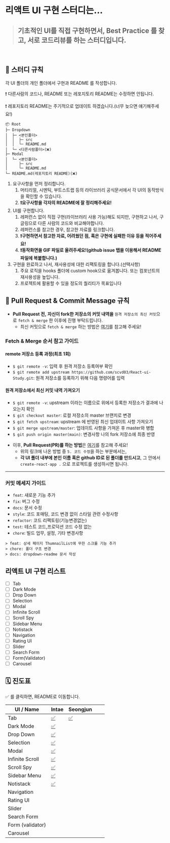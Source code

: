 # 리액트 UI 구현 스터디는...

> ## 기초적인 UI를 직접 구현하면서, Best Practice 를 찾고, 서로 코드리뷰를 하는 스터디입니다.

<br>

## 📍 스터디 규칙

각 UI 폴더의 개인 폴더에서 구현과 README 를 작성합니다.

❗️ 다른사람의 코드나, README 또는 레포지토리 README는 수정하면 안됩니다.

❗️ 레포지토리 README는 주기적으로 업데이트 하겠습니다.(너무 늦으면 얘기해주세요!)

```
📦 Root
├─ Dropdown
│  ├─ <본인폴더>
│  │  ├─ src
│  │  └─ README.md
│  └─ <다른사람폴더>(❌)
├─ Modal
│  └─ <본인폴더>
│     ├─ src
│     └─ README.md
└─ README.md(레포지토리 README)(❌)
```

1. 요구사항을 먼저 정리합니다.
   1. 머티리얼, 시멘틱, 부트스트랩 등의 라이브러리 공식문서에서 각 UI의 동작방식을 확인할 수 있습니다.
   2. **❗️요구사항을 각자의 README에 잘 정리해주세요!**
2. UI를 구현합니다.
   1. 레퍼런스 없이 직접 구현(라이브러리 사용 가능)해도 되지만, 구현하고 나서, 구글링으로 다른 사람의 코드와 비교해야합니다.
   2. 레퍼런스를 참고한 경우, 참고한 자료를 링크합니다.
   3. **❗️구현하면서 참고한 자료, 어려웠던 점, 혹은 구현에 실패한 이유 등을 적어주세요!**
   4. **❗️동작화면을 GIF 파일로 올려주세요!(github issue 탭을 이용해서 README 파일에 복붙합니다.)**
3. 구현을 완료하고 나서, 재사용성에 대한 리팩토링을 합니다.(선택사항)
   1. 주요 로직을 hooks 폴더에 custom hook으로 옮겨봅니다. 또는 컴포넌트의 재사용성을 높입니다.
   2. 프로젝트에 활용할 수 있을 정도의 퀄리티가 목표입니다

## 🧲 Pull Request & Commit Message 규칙

- **Pull Request 전,** **자신이 fork한 저장소의 커밋 내역을** `원격 저장소의 최신 커밋`으로 `fetch & merge` 한 이후에 진행 부탁드립니다.
  - 최신 커밋으로 `fetch & merge` 하는 방법은 [여기](https://chanhuiseok.github.io/posts/git-2/)를 참고해 주세요!

### Fetch & Merge 순서 참고 가이드

#### remote 저장소 등록 과정(최초 1회)

- `$ git remote -v`: 입력 후 원격 저장소 등록여부 확인
- `$ git remote add upstream https://github.com/scvd03/React-ui-Study.git`: 원격 저장소를 등록하기 위해 다음 명령어를 입력

#### 원격 저장소에서 최신 커밋 내역 가져오기

- `$ git remote -v`: upstream 이라는 이름으로 위에서 등록한 저장소가 결과에 나오는지 확인
- `$ git checkout master`: 로컬 저장소의 master 브랜치로 변경
- `$ git fetch upstream`: upstream 에 반영된 최신 업데이트 사항 가져오기
- `$ git merge upstream/master`: 업데이트 사항을 가져온 후 master와 병합
- `$ git push origin master(main)`: 변경사항 나의 fork 저장소에 최종 반영
<p></p>
  
- 이후, **Pull Request(PR)를 하는 방법**은 [여기](https://chanhuiseok.github.io/posts/git-3/)를 참고해 주세요!
  - 위의 링크에 나온 방법 중 `5. 코드 수정`을 하는 부분에서는,
  - **각 UI 폴더 내부에 본인 이름 혹은 github ID로 된 폴더를 만드시고**, 그 안에서 `create-react-app .` 으로 프로젝트를 생성하시면 됩니다.

---

### 커밋 메세지 가이드

- `feat`: 새로운 기능 추가
- `fix`: 버그 수정
- `docs`: 문서 수정
- `style`: 코드 포매팅, 코드 변경 없이 스타일 관련 수정사항
- `refactor`: 코드 리팩토링(기능변경없는)
- `test`: 테스트 코드,프로덕션 코드 수정 없는
- `chore`: 빌드 업무, 설정, 기타 변경사항

```
> feat: 상세 페이지 ThumnailList에 무한 스크롤 기능 추가
> chore: 폴더 구조 변경
> docs: dropdown-readme 문서 작성

```

## 리액트 UI 구현 리스트

- [ ] Tab
- [ ] Dark Mode
- [ ] Drop Down
- [ ] Selection
- [ ] Modal
- [ ] Infinite Scroll
- [ ] Scroll Spy
- [ ] Sidebar Menu
- [ ] Notistack
- [ ] Navigation
- [ ] Rating UI
- [ ] Slider
- [ ] Search Form
- [ ] Form(Validator)
- [ ] Carousel

## 🗓 진도표

:white_check_mark: 를 클릭하면, README로 이동합니다.

| UI / Name        | Intae                                                      | Seongjun                                          |     |     |
| ---------------- | ---------------------------------------------------------- | ------------------------------------------------- | --- | --- |
| Tab              | [:white_check_mark:](./01.Tab/intae/README.md)             | [:white_check_mark:](./01.Tab/seongjun/README.md) |     |     |
| Dark Mode        | [:white_check_mark:](./02.darkmode/intae/README.md)        |                                                   |     |     |
| Drop Down        | [:white_check_mark:](./03.dropdown/intae/README.md)        |                                                   |     |     |
| Selection        | [:white_check_mark:](./04.Selection/intae/README.md)       |                                                   |     |     |
| Modal            | [:white_check_mark:](./05.modal/intae/README.md)           |                                                   |     |     |
| Infinite Scroll  | [:white_check_mark:](./06.infinite-scroll/intae/README.md) |                                                   |     |     |
| Scroll Spy       | [:white_check_mark:](./07.scrollSpy/intae/README.md)       |                                                   |     |     |
| Sidebar Menu     | [:white_check_mark:](./08.sidebar-nav/intae/README.md)     |                                                   |     |     |
| Notistack        | [:white_check_mark:](./09.notistack/intae/README.md)       |                                                   |     |     |
| Navigation       |                                                            |                                                   |     |     |
| Rating UI        |                                                            |                                                   |     |     |
| Slider           |                                                            |                                                   |     |     |
| Search Form      |                                                            |                                                   |     |     |
| Form (validator) |                                                            |                                                   |     |     |
| Carousel         |                                                            |                                                   |     |     |
